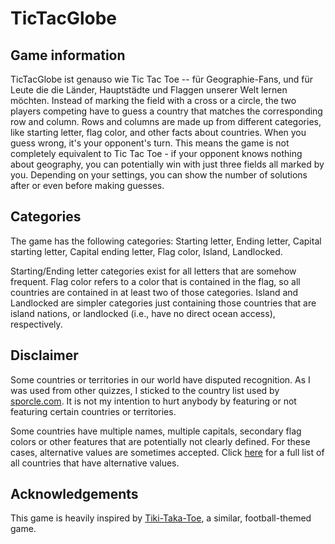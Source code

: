 
# TicTacGlobe

## Game information

TicTacGlobe ist genauso wie Tic Tac Toe -- für Geographie-Fans, und für Leute die die Länder, Hauptstädte und Flaggen unserer Welt lernen möchten.
Instead of marking the field with a cross or a circle, the two players competing have to guess a country that matches the corresponding row and column.
Rows and columns are made up from different categories, like starting letter, flag color, and other facts about countries.
When you guess wrong, it's your opponent's turn. This means the game is not completely equivalent to Tic Tac Toe - if your opponent knows nothing about geography, you can potentially win with just three fields all marked by you.
Depending on your settings, you can show the number of solutions after or even before making guesses.

## Categories

The game has the following categories:
Starting letter, Ending letter, Capital starting letter, Capital ending letter,
Flag color, Island, Landlocked.

Starting/Ending letter categories exist for all letters that are somehow frequent.
Flag color refers to a color that is contained in the flag, so all countries are contained in at least two of those categories.
Island and Landlocked are simpler categories just containing those countries that are island nations, or landlocked (i.e., have no direct ocean access), respectively.

## Disclaimer

Some countries or territories in our world have disputed recognition. As I was used from other quizzes, I sticked to the country list used by <a href="sporcle.com" target="_blank">sporcle.com</a>. It is not my intention to hurt anybody by featuring or not featuring certain countries or territories.

Some countries have multiple names, multiple capitals, secondary flag colors or other features that are potentially not clearly defined. For these cases, alternative values are sometimes accepted. Click <a href="#">here</a> for a full list of all countries that have alternative values.

## Acknowledgements

This game is heavily inspired by <a href="https://playfootball.games/footy-tic-tac-toe" target="_blank">Tiki-Taka-Toe</a>, a similar, football-themed game.

